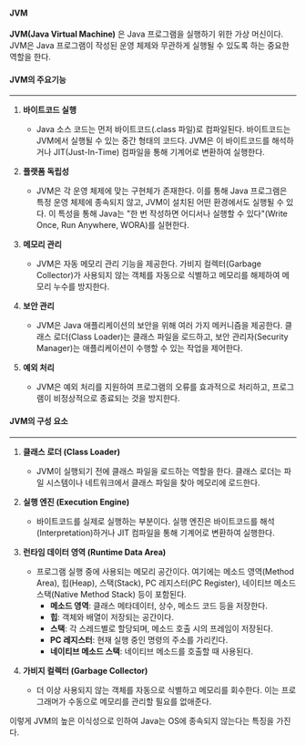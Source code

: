#### JVM
**JVM(Java Virtual Machine)** 은 Java 프로그램을 실행하기 위한 가상 머신이다. JVM은 Java 프로그램이 작성된 운영 체제와 무관하게 실행될 수 있도록 하는 중요한 역할을 한다. 

#### JVM의 주요기능
---
1. **바이트코드 실행**
    
    - Java 소스 코드는 먼저 바이트코드(.class 파일)로 컴파일된다. 바이트코드는 JVM에서 실행될 수 있는 중간 형태의 코드다. JVM은 이 바이트코드를 해석하거나 JIT(Just-In-Time) 컴파일을 통해 기계어로 변환하여 실행한다.
2. **플랫폼 독립성**
    
    - JVM은 각 운영 체제에 맞는 구현체가 존재한다. 이를 통해 Java 프로그램은 특정 운영 체제에 종속되지 않고, JVM이 설치된 어떤 환경에서도 실행될 수 있다. 이 특성을 통해 Java는 "한 번 작성하면 어디서나 실행할 수 있다"(Write Once, Run Anywhere, WORA)를 실현한다.
3. **메모리 관리**
    
    - JVM은 자동 메모리 관리 기능을 제공한다. 가비지 컬렉터(Garbage Collector)가 사용되지 않는 객체를 자동으로 식별하고 메모리를 해제하여 메모리 누수를 방지한다.
4. **보안 관리**
    
    - JVM은 Java 애플리케이션의 보안을 위해 여러 가지 메커니즘을 제공한다. 클래스 로더(Class Loader)는 클래스 파일을 로드하고, 보안 관리자(Security Manager)는 애플리케이션이 수행할 수 있는 작업을 제어한다.
5. **예외 처리**
    
    - JVM은 예외 처리를 지원하여 프로그램의 오류를 효과적으로 처리하고, 프로그램이 비정상적으로 종료되는 것을 방지한다.

#### JVM의 구성 요소
---
1. **클래스 로더 (Class Loader)**
    
    - JVM이 실행되기 전에 클래스 파일을 로드하는 역할을 한다. 클래스 로더는 파일 시스템이나 네트워크에서 클래스 파일을 찾아 메모리에 로드한다.
2. **실행 엔진 (Execution Engine)**
    
    - 바이트코드를 실제로 실행하는 부분이다. 실행 엔진은 바이트코드를 해석(Interpretation)하거나 JIT 컴파일을 통해 기계어로 변환하여 실행한다.
3. **런타임 데이터 영역 (Runtime Data Area)**
    
    - 프로그램 실행 중에 사용되는 메모리 공간이다. 여기에는 메소드 영역(Method Area), 힙(Heap), 스택(Stack), PC 레지스터(PC Register), 네이티브 메소드 스택(Native Method Stack) 등이 포함된다.
        - **메소드 영역**: 클래스 메타데이터, 상수, 메소드 코드 등을 저장한다.
        - **힙**: 객체와 배열이 저장되는 공간이다.
        - **스택**: 각 스레드별로 할당되며, 메소드 호출 시의 프레임이 저장된다.
        - **PC 레지스터**: 현재 실행 중인 명령의 주소를 가리킨다.
        - **네이티브 메소드 스택**: 네이티브 메소드를 호출할 때 사용된다.
4. **가비지 컬렉터 (Garbage Collector)**
    
    - 더 이상 사용되지 않는 객체를 자동으로 식별하고 메모리를 회수한다. 이는 프로그래머가 수동으로 메모리를 관리할 필요를 없애준다.

이렇게 JVM의 높은 이식성으로 인하여 Java는 OS에 종속되지 않는다는 특징을 가진다.